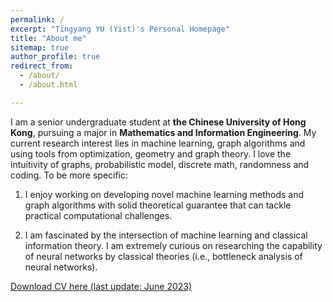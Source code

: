 ```yaml
---
permalink: /
excerpt: "Tingyang YU (Yist)'s Personal Homepage"
title: "About me"
sitemap: true
author_profile: true
redirect_from: 
  - /about/
  - /about.html

---
```


I am a senior undergraduate student at **the Chinese University of Hong Kong**, pursuing a major in **Mathematics and Information Engineering**. My current research interest lies in machine learning, graph algorithms and using tools from optimization, geometry and graph theory. I love the intuitivity of graphs, probabilistic model, discrete math, randomness and coding. To be more specific: 

1. I enjoy working on developing novel machine learning methods and graph algorithms with solid theoretical guarantee that can tackle practical computational challenges. 

2. I am fascinated by the intersection of machine learning and classical information theory. I am extremely curious on researching the capability of neural networks by classical theories (i.e., bottleneck analysis of neural networks).

<!-- I as currently working on (1) **Optimization** about Optimal Transport and Riemannian Optimization under the supervision of [Prof. Shiqian Ma](https://www.math.ucdavis.edu/~sqma/) at UC Davis (now at Rice University)  and (2) **Graph Neural Network** about the data augmentation for Hyperbolic GNNs and Equivariant GNNs supervised by [Prof. Irwin King](https://www.cse.cuhk.edu.hk/irwin.king/home) and [Prof. Yu Li](https://liyu95.com/) as my final year project. Last year, I did a research project on **Bioinformatics and Artificial Intelligence** supervised by [Prof. Yu Li](https://liyu95.com/) at CUHK. In that project, I developed a new random walk strategy on heterogeneous graph featured GCN to integrate multi-omics data at the single-cell level. Before that, I worked with [Prof. Sidharth Jaggi](https://research-information.bris.ac.uk/en/persons/sidharth-sid-jaggi) at CUHK (now at University of Bristol) on **Information Theory**. In that project, I worked on the extension of Zyablov Bound which is based on concetenated code under general adversarial various channel. -->


[Download CV here (last update: June 2023)](https://YistYU.github.io/files/CV.pdf)
